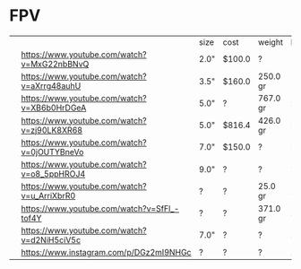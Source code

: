 # FPV

|   |   |   |   |   |   |   |   |
| --- | --- | --- | --- | --- | --- | --- | --- |
|  |  | size | cost | weight | build |  | 🛒 |
| [![image](https://github.com/kamangir/assets/blob/main/blue-flie/fpv/2in-100.png?raw=true)](https://www.youtube.com/watch?v=MxG22nbBNvQ) | https://www.youtube.com/watch?v=MxG22nbBNvQ | 2.0" | $100.0 | ? |  |  |  |
| [![image](https://github.com/kamangir/assets/blob/main/blue-flie/fpv/3_5in-160.png?raw=true)](https://www.youtube.com/watch?v=aXrrg48auhU) | https://www.youtube.com/watch?v=aXrrg48auhU | 3.5" | $160.0 | 250.0 gr |  |  |  |
| [![image](https://github.com/kamangir/assets/blob/main/blue-flie/fpv/5in.png?raw=true)](https://www.youtube.com/watch?v=XB6b0HrDGeA) | https://www.youtube.com/watch?v=XB6b0HrDGeA | 5.0" | ? | 767.0 gr | 2023 | Amazon links ⚠️ |  |
| [![image](https://github.com/kamangir/assets/blob/main/blue-flie/fpv/5in-2.png?raw=true)](https://www.youtube.com/watch?v=zj90LK8XR68) | https://www.youtube.com/watch?v=zj90LK8XR68 | 5.0" | $816.4 | 426.0 gr | 2024 |  | [🛒](https://www.aliexpress.com/item/1005005105185798.html) |
| [![image](https://github.com/kamangir/assets/blob/main/blue-flie/fpv/7-in.png?raw=true)](https://www.youtube.com/watch?v=0jOUTYBneVo) | https://www.youtube.com/watch?v=0jOUTYBneVo | 7.0" | $150.0 | ? | 2024 |  |  |
| [![image](https://github.com/kamangir/assets/blob/main/blue-flie/fpv/9-in.png?raw=true)](https://www.youtube.com/watch?v=o8_5ppHROJ4) | https://www.youtube.com/watch?v=o8_5ppHROJ4 | 9.0" | ? | ? | 2025 |  |  |
| [![image](https://github.com/kamangir/assets/blob/main/blue-flie/fpv/unknown.png?raw=true)](https://www.youtube.com/watch?v=u_ArriXbrR0) | https://www.youtube.com/watch?v=u_ArriXbrR0 | ? | ? | 25.0 gr | 2024 |  |  |
| [![image](https://github.com/kamangir/assets/blob/main/blue-flie/fpv/unknown-2.png?raw=true)](https://www.youtube.com/watch?v=SfFl_-tof4Y) | https://www.youtube.com/watch?v=SfFl_-tof4Y | ? | ? | 371.0 gr | 2021 |  |  |
| [![image](https://github.com/kamangir/assets/blob/main/blue-flie/fpv/7-in-2.png?raw=true)](https://www.youtube.com/watch?v=d2NiH5ciV5c) | https://www.youtube.com/watch?v=d2NiH5ciV5c | 7.0" | ? | ? | 2023 |  |  |
| [![image](https://github.com/kamangir/assets/blob/main/blue-flie/fpv/rpi-1.png?raw=true)](https://www.instagram.com/p/DGz2mI9NHGc) | https://www.instagram.com/p/DGz2mI9NHGc | ? | ? | ? | 2025 |  |  |

